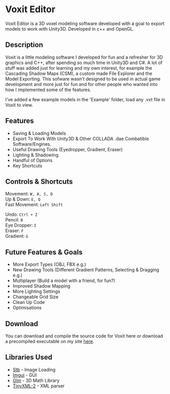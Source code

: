 # Voxit Editor

Voxit Editor is a 3D voxel modeling software developed with a goal to export models to work with Unity3D.
Developed in c++ and OpenGL.

## Description

Voxit is a little modeling software I developed for fun and a refresher for 3D graphics and C++, after spending so much time in Unity3D and C#. A lot of stuff was added just for learning and my own interest, for example the Cascading Shadow Maps (CSM), a custom made File Explorer and the Model Exporting.
This sofware wasn't designed to be used in actual game development and more just for fun and for other people who wanted into how I implemented some of the features.  

I've added a few example models in the 'Example' folder, load any .vxt file in Voxit to view.

## Features

* Saving & Loading Models
* Export To Work With Unity3D & Other COLLADA .dae Combatible Software/Engines.
* Useful Drawing Tools (Eyedropper, Gradient, Eraser)
* Lighting & Shadowing
* Handful of Options
* Key Shortcuts


## Controls & Shortcuts

Movement: `W, A, S, D`  
Up & Down: `E, Q`  
Fast Movement: `Left Shift`
 
Undo: `Ctrl + Z`   
Pencil: `B`  
Eye Dropper: `I`  
Eraser: `F`  
Gradient: `G`

## Future Features & Goals

* More Export Types (OBJ, FBX e.g.)
* New Drawing Tools (Different Gradient Patterns, Selecting & Dragging e.g.)
* Multiplayer (Build a model with a friend, for fun?)
* Improved Shadow Mapping
* More Lighting Settings
* Changeable Grid Size
* Clean Up Code
* Optimisations

## Download

You can download and compile the source code for Voxit here or download a precompiled executable on my site [here](http://www.rhysboer.com/project/voxit).

## Libraries Used
* [Stb](https://github.com/nothings/stb) - Image Loading
* [Imgui](https://github.com/ocornut/imgui) - GUI
* [Glm](https://glm.g-truc.net/0.9.9/index.html) - 3D Math Library
* [TinyXML-2](https://github.com/leethomason/tinyxml2) - XML parser
